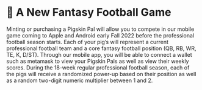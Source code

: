 # 🏈 A New Fantasy Football Game

Minting or purchasing a Pigskin Pal will allow you to compete in our mobile game coming to Apple and Android early Fall 2022 before the professional football season starts. Each of your pig’s will represent a current professional football team and a core fantasy football position (QB, RB, WR, TE, K, D/ST). Through our mobile app, you will be able to connect a wallet such as metamask to view your Pigskin Pals as well as view their weekly scores. During the 18-week regular professional football season, each of the pigs will receive a randomized power-up based on their position as well as a random two-digit numeric multiplier between 1 and 2.

